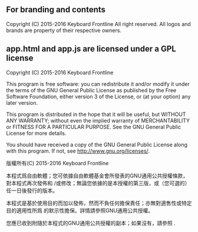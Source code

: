 ## For branding and contents

Copyright (C) 2015-2016 Keyboard Frontline
All right reserved.
All logos and brands are property of their respective owners.

## app.html and app.js are licensed under a GPL license

Copyright (C) 2015-2016 Keyboard Frontline

This program is free software: you can redistribute it and/or modify
it under the terms of the GNU General Public License as published by
the Free Software Foundation, either version 3 of the License, or
(at your option) any later version.

This program is distributed in the hope that it will be useful,
but WITHOUT ANY WARRANTY; without even the implied warranty of
MERCHANTABILITY or FITNESS FOR A PARTICULAR PURPOSE.  See the
GNU General Public License for more details.

You should have received a copy of the GNU General Public License
along with this program.  If not, see <http://www.gnu.org/licenses/>.

版權所有(C) 2015-2016 Keyboard Frontline

本程式爲自由軟體；您可依據自由軟體基金會所發表的GNU通用公共授權條款，對本程式再次發佈和
/或修改；無論您依據的是本授權的第三版，或（您可選的）任一日後發行的版本。

本程式是基於使用目的而加以發佈，然而不負任何擔保責任；亦無對適售性或特定目的適用性所爲
的默示性擔保。詳情請參照GNU通用公共授權。

<p>您應已收到附隨於本程式的GNU通用公共授權的副本；如果沒有，請參照
<http://www.gnu.org/licenses/>.

